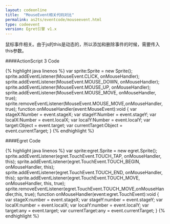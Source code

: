 ```yaml
---
layout: codeonline
title:  "MouseEvent相关代码对比"
permalink: as2ts/eventcode/mouseevent.html
type: codeevent
version: Egret引擎 v1.x
---
```


鼠标事件相关。由于js的this是动态的，所以添加和删除事件的时候，需要传入this参数。

####ActionScript 3 Code

{% highlight java linenos %}
var sprite:Sprite = new Sprite();
sprite.addEventListener(MouseEvent.CLICK, onMouseHandler);
sprite.addEventListener(MouseEvent.MOUSE_DOWN, onMouseHandler);
sprite.addEventListener(MouseEvent.MOUSE_UP, onMouseHandler);
sprite.addEventListener(MouseEvent.MOUSE_MOVE, onMouseHandler, true);
sprite.removeEventListener(MouseEvent.MOUSE_MOVE,onMouseHandler, true);
function onMouseHandler(event:MouseEvent):void
{
	var stageX:Number = event.stageX;
	var stageY:Number = event.stageY;
	var localX:Number = event.localX;
	var localY:Number = event.localY;
	var target:Object = event.target;
	var currentTarget:Object = event.currentTarget;
}
{% endhighlight %}

####Egret Code

{% highlight java linenos %}
var sprite:egret.Sprite = new egret.Sprite();
sprite.addEventListener(egret.TouchEvent.TOUCH_TAP, onMouseHandler, this);
sprite.addEventListener(egret.TouchEvent.TOUCH_BEGIN, onMouseHandler, this);
sprite.addEventListener(egret.TouchEvent.TOUCH_END, onMouseHandler, this);
sprite.addEventListener(egret.TouchEvent.TOUCH_MOVE, onMouseHandler, this, true);
sprite.removeEventListener(egret.TouchEvent.TOUCH_MOVE,onMouseHandler,this, true);
function onMouseHandler(event:egret.TouchEvent):void
{
    var stageX:number = event.stageX;
    var stageY:number = event.stageY;
    var localX:number = event.localX;
    var localY:number = event.localY;
    var target:any = event.target;
    var currentTarget:any = event.currentTarget;
}
{% endhighlight %}